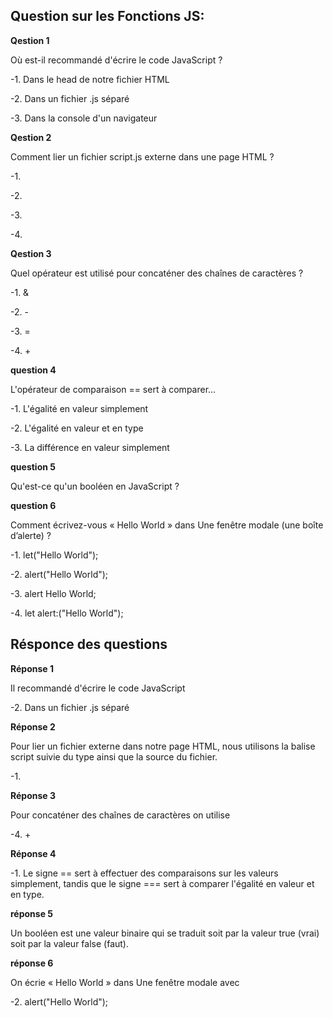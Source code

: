 ## Question sur les Fonctions JS:


**Qestion 1**

Où est-il recommandé d'écrire le code JavaScript ?

-1. Dans le head de notre fichier HTML

-2. Dans un fichier .js séparé

-3. Dans la console d'un navigateur



**Qestion 2**

Comment lier un fichier script.js externe dans une page HTML ?

-1. <script type="text/javascript" src="script.js"> </script>

-2. <javascript content="script.js"> </script>

-3. <script http-equiv="text/javascript" src="script.js"> </script>

-4. <script type="text/javascript" content="script.js"> </script>



**Qestion 3**

Quel opérateur est utilisé pour concaténer des chaînes de caractères ? 

-1. &

-2. -

-3. =

-4. +



**question 4**

L'opérateur de comparaison == sert à comparer...

-1. L'égalité en valeur simplement

-2. L'égalité en valeur et en type

-3. La différence en valeur simplement



**question 5**

Qu'est-ce qu'un booléen en JavaScript ?



**question 6**

Comment écrivez-vous « Hello World » dans Une fenêtre modale (une boîte d’alerte) ?

-1. let("Hello World");

-2. alert("Hello World");

-3. alert Hello World;

-4. let alert:("Hello World");



## Résponce des questions


**Réponse 1**

Il recommandé d'écrire le code JavaScript

-2. Dans un fichier .js séparé



**Réponse 2**

Pour lier un fichier externe dans notre page HTML, nous utilisons 
la balise script suivie du type ainsi que la source du fichier.

-1.<script type="text/javascript" src="script.js"> </script>



**Réponse 3**

Pour concaténer des chaînes de caractères on utilise

-4. +


**Réponse 4**

-1. Le signe == sert à effectuer des comparaisons sur les valeurs simplement, tandis que le 
signe === sert à comparer l'égalité en valeur et en type.



**réponse 5**

Un booléen est une valeur binaire qui se traduit soit par la valeur true (vrai) soit par la 
valeur false (faut).



**réponse 6**

On écrie « Hello World » dans Une fenêtre modale avec

-2. alert("Hello World");
